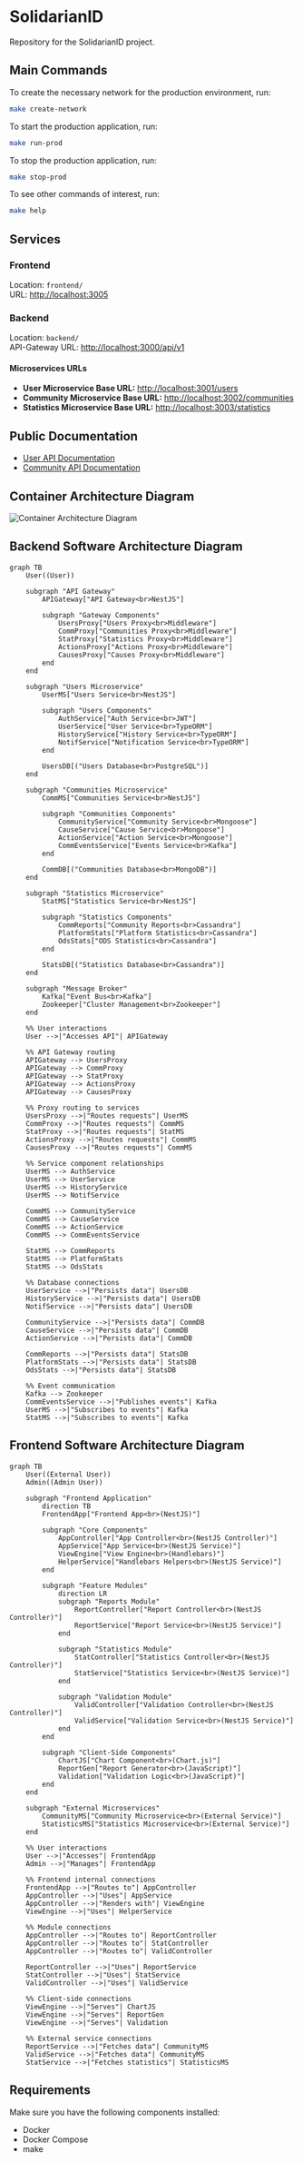 # SolidarianID

Repository for the SolidarianID project.

## Main Commands

To create the necessary network for the production environment, run:

```sh
make create-network
```

To start the production application, run:

```sh
make run-prod
```

To stop the production application, run:

```sh
make stop-prod
```

To see other commands of interest, run:

```sh
make help
```

## Services

### Frontend

Location: `frontend/`  
URL: [http://localhost:3005](http://localhost:3005)

### Backend

Location: `backend/`  
API-Gateway URL: [http://localhost:3000/api/v1](http://localhost:3000/api/v1)

#### Microservices URLs

- **User Microservice Base URL:** [http://localhost:3001/users](http://localhost:3001/users)
- **Community Microservice Base URL:** [http://localhost:3002/communities](http://localhost:3002/communities)
- **Statistics Microservice Base URL:** [http://localhost:3003/statistics](http://localhost:3003/statistics)

## Public Documentation

- [User API Documentation](http://localhost:3000/api/v1/doc/users)
- [Community API Documentation](http://localhost:3000/api/v1/doc/communities)

## Container Architecture Diagram

![Container Architecture Diagram](./doc/diagrams/containerArchitectureDiagram.png)

## Backend Software Architecture Diagram

```mermaid
graph TB
    User((User))

    subgraph "API Gateway"
        APIGateway["API Gateway<br>NestJS"]

        subgraph "Gateway Components"
            UsersProxy["Users Proxy<br>Middleware"]
            CommProxy["Communities Proxy<br>Middleware"]
            StatProxy["Statistics Proxy<br>Middleware"]
            ActionsProxy["Actions Proxy<br>Middleware"]
            CausesProxy["Causes Proxy<br>Middleware"]
        end
    end

    subgraph "Users Microservice"
        UserMS["Users Service<br>NestJS"]

        subgraph "Users Components"
            AuthService["Auth Service<br>JWT"]
            UserService["User Service<br>TypeORM"]
            HistoryService["History Service<br>TypeORM"]
            NotifService["Notification Service<br>TypeORM"]
        end

        UsersDB[("Users Database<br>PostgreSQL")]
    end

    subgraph "Communities Microservice"
        CommMS["Communities Service<br>NestJS"]

        subgraph "Communities Components"
            CommunityService["Community Service<br>Mongoose"]
            CauseService["Cause Service<br>Mongoose"]
            ActionService["Action Service<br>Mongoose"]
            CommEventsService["Events Service<br>Kafka"]
        end

        CommDB[("Communities Database<br>MongoDB")]
    end

    subgraph "Statistics Microservice"
        StatMS["Statistics Service<br>NestJS"]

        subgraph "Statistics Components"
            CommReports["Community Reports<br>Cassandra"]
            PlatformStats["Platform Statistics<br>Cassandra"]
            OdsStats["ODS Statistics<br>Cassandra"]
        end

        StatsDB[("Statistics Database<br>Cassandra")]
    end

    subgraph "Message Broker"
        Kafka["Event Bus<br>Kafka"]
        Zookeeper["Cluster Management<br>Zookeeper"]
    end

    %% User interactions
    User -->|"Accesses API"| APIGateway

    %% API Gateway routing
    APIGateway --> UsersProxy
    APIGateway --> CommProxy
    APIGateway --> StatProxy
    APIGateway --> ActionsProxy
    APIGateway --> CausesProxy

    %% Proxy routing to services
    UsersProxy -->|"Routes requests"| UserMS
    CommProxy -->|"Routes requests"| CommMS
    StatProxy -->|"Routes requests"| StatMS
    ActionsProxy -->|"Routes requests"| CommMS
    CausesProxy -->|"Routes requests"| CommMS

    %% Service component relationships
    UserMS --> AuthService
    UserMS --> UserService
    UserMS --> HistoryService
    UserMS --> NotifService

    CommMS --> CommunityService
    CommMS --> CauseService
    CommMS --> ActionService
    CommMS --> CommEventsService

    StatMS --> CommReports
    StatMS --> PlatformStats
    StatMS --> OdsStats

    %% Database connections
    UserService -->|"Persists data"| UsersDB
    HistoryService -->|"Persists data"| UsersDB
    NotifService -->|"Persists data"| UsersDB

    CommunityService -->|"Persists data"| CommDB
    CauseService -->|"Persists data"| CommDB
    ActionService -->|"Persists data"| CommDB

    CommReports -->|"Persists data"| StatsDB
    PlatformStats -->|"Persists data"| StatsDB
    OdsStats -->|"Persists data"| StatsDB

    %% Event communication
    Kafka --> Zookeeper
    CommEventsService -->|"Publishes events"| Kafka
    UserMS -->|"Subscribes to events"| Kafka
    StatMS -->|"Subscribes to events"| Kafka
```

## Frontend Software Architecture Diagram

```mermaid
graph TB
    User((External User))
    Admin((Admin User))

    subgraph "Frontend Application"
        direction TB
        FrontendApp["Frontend App<br>(NestJS)"]

        subgraph "Core Components"
            AppController["App Controller<br>(NestJS Controller)"]
            AppService["App Service<br>(NestJS Service)"]
            ViewEngine["View Engine<br>(Handlebars)"]
            HelperService["Handlebars Helpers<br>(NestJS Service)"]
        end

        subgraph "Feature Modules"
            direction LR
            subgraph "Reports Module"
                ReportController["Report Controller<br>(NestJS Controller)"]
                ReportService["Report Service<br>(NestJS Service)"]
            end

            subgraph "Statistics Module"
                StatController["Statistics Controller<br>(NestJS Controller)"]
                StatService["Statistics Service<br>(NestJS Service)"]
            end

            subgraph "Validation Module"
                ValidController["Validation Controller<br>(NestJS Controller)"]
                ValidService["Validation Service<br>(NestJS Service)"]
            end
        end

        subgraph "Client-Side Components"
            ChartJS["Chart Component<br>(Chart.js)"]
            ReportGen["Report Generator<br>(JavaScript)"]
            Validation["Validation Logic<br>(JavaScript)"]
        end
    end

    subgraph "External Microservices"
        CommunityMS["Community Microservice<br>(External Service)"]
        StatisticsMS["Statistics Microservice<br>(External Service)"]
    end

    %% User interactions
    User -->|"Accesses"| FrontendApp
    Admin -->|"Manages"| FrontendApp

    %% Frontend internal connections
    FrontendApp -->|"Routes to"| AppController
    AppController -->|"Uses"| AppService
    AppController -->|"Renders with"| ViewEngine
    ViewEngine -->|"Uses"| HelperService

    %% Module connections
    AppController -->|"Routes to"| ReportController
    AppController -->|"Routes to"| StatController
    AppController -->|"Routes to"| ValidController

    ReportController -->|"Uses"| ReportService
    StatController -->|"Uses"| StatService
    ValidController -->|"Uses"| ValidService

    %% Client-side connections
    ViewEngine -->|"Serves"| ChartJS
    ViewEngine -->|"Serves"| ReportGen
    ViewEngine -->|"Serves"| Validation

    %% External service connections
    ReportService -->|"Fetches data"| CommunityMS
    ValidService -->|"Fetches data"| CommunityMS
    StatService -->|"Fetches statistics"| StatisticsMS
```

## Requirements

Make sure you have the following components installed:

- Docker
- Docker Compose
- make
